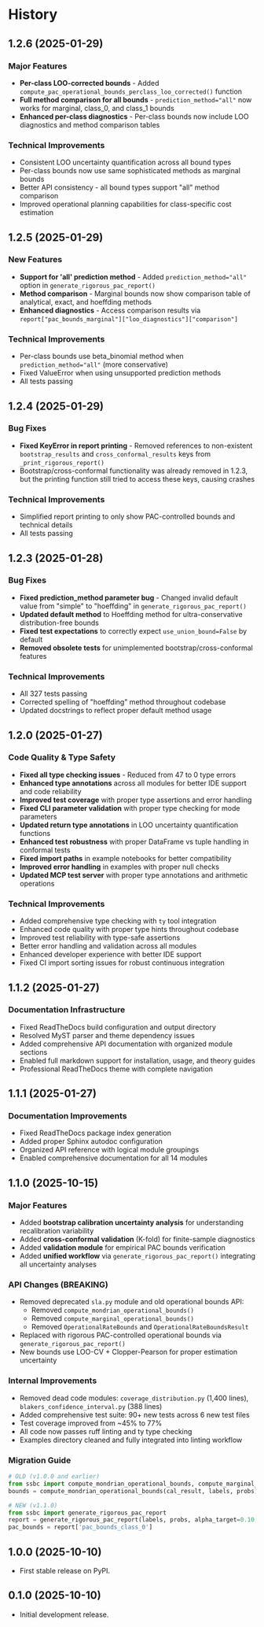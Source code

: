 # History

## 1.2.6 (2025-01-29)

### Major Features
- **Per-class LOO-corrected bounds** - Added `compute_pac_operational_bounds_perclass_loo_corrected()` function
- **Full method comparison for all bounds** - `prediction_method="all"` now works for marginal, class_0, and class_1 bounds
- **Enhanced per-class diagnostics** - Per-class bounds now include LOO diagnostics and method comparison tables

### Technical Improvements
- Consistent LOO uncertainty quantification across all bound types
- Per-class bounds now use same sophisticated methods as marginal bounds
- Better API consistency - all bound types support "all" method comparison
- Improved operational planning capabilities for class-specific cost estimation

## 1.2.5 (2025-01-29)

### New Features
- **Support for 'all' prediction method** - Added `prediction_method="all"` option in `generate_rigorous_pac_report()`
- **Method comparison** - Marginal bounds now show comparison table of analytical, exact, and hoeffding methods
- **Enhanced diagnostics** - Access comparison results via `report["pac_bounds_marginal"]["loo_diagnostics"]["comparison"]`

### Technical Improvements
- Per-class bounds use beta_binomial method when `prediction_method="all"` (more conservative)
- Fixed ValueError when using unsupported prediction methods
- All tests passing

## 1.2.4 (2025-01-29)

### Bug Fixes
- **Fixed KeyError in report printing** - Removed references to non-existent `bootstrap_results` and `cross_conformal_results` keys from `_print_rigorous_report()`
- Bootstrap/cross-conformal functionality was already removed in 1.2.3, but the printing function still tried to access these keys, causing crashes

### Technical Improvements
- Simplified report printing to only show PAC-controlled bounds and technical details
- All tests passing

## 1.2.3 (2025-01-28)

### Bug Fixes
- **Fixed prediction_method parameter bug** - Changed invalid default value from "simple" to "hoeffding" in `generate_rigorous_pac_report()`
- **Updated default method** to Hoeffding method for ultra-conservative distribution-free bounds
- **Fixed test expectations** to correctly expect `use_union_bound=False` by default
- **Removed obsolete tests** for unimplemented bootstrap/cross-conformal features

### Technical Improvements
- All 327 tests passing
- Corrected spelling of "hoeffding" method throughout codebase
- Updated docstrings to reflect proper default method usage

## 1.2.0 (2025-01-27)

### Code Quality & Type Safety
- **Fixed all type checking issues** - Reduced from 47 to 0 type errors
- **Enhanced type annotations** across all modules for better IDE support and code reliability
- **Improved test coverage** with proper type assertions and error handling
- **Fixed CLI parameter validation** with proper type checking for mode parameters
- **Updated return type annotations** in LOO uncertainty quantification functions
- **Enhanced test robustness** with proper DataFrame vs tuple handling in conformal tests
- **Fixed import paths** in example notebooks for better compatibility
- **Improved error handling** in examples with proper null checks
- **Updated MCP test server** with proper type annotations and arithmetic operations

### Technical Improvements
- Added comprehensive type checking with `ty` tool integration
- Enhanced code quality with proper type hints throughout codebase
- Improved test reliability with type-safe assertions
- Better error handling and validation across all modules
- Enhanced developer experience with better IDE support
- Fixed CI import sorting issues for robust continuous integration

## 1.1.2 (2025-01-27)

### Documentation Infrastructure
- Fixed ReadTheDocs build configuration and output directory
- Resolved MyST parser and theme dependency issues
- Added comprehensive API documentation with organized module sections
- Enabled full markdown support for installation, usage, and theory guides
- Professional ReadTheDocs theme with complete navigation

## 1.1.1 (2025-01-27)

### Documentation Improvements
- Fixed ReadTheDocs package index generation
- Added proper Sphinx autodoc configuration
- Organized API reference with logical module groupings
- Enabled comprehensive documentation for all 14 modules

## 1.1.0 (2025-10-15)

### Major Features

* Added **bootstrap calibration uncertainty analysis** for understanding recalibration variability
* Added **cross-conformal validation** (K-fold) for finite-sample diagnostics
* Added **validation module** for empirical PAC bounds verification
* Added **unified workflow** via `generate_rigorous_pac_report()` integrating all uncertainty analyses

### API Changes (BREAKING)

* Removed deprecated `sla.py` module and old operational bounds API:
  - Removed `compute_mondrian_operational_bounds()`
  - Removed `compute_marginal_operational_bounds()`
  - Removed `OperationalRateBounds` and `OperationalRateBoundsResult`
* Replaced with rigorous PAC-controlled operational bounds via `generate_rigorous_pac_report()`
* New bounds use LOO-CV + Clopper-Pearson for proper estimation uncertainty

### Internal Improvements

* Removed dead code modules: `coverage_distribution.py` (1,400 lines), `blakers_confidence_interval.py` (388 lines)
* Added comprehensive test suite: 90+ new tests across 6 new test files
* Test coverage improved from ~45% to 77%
* All code now passes ruff linting and ty type checking
* Examples directory cleaned and fully integrated into linting workflow

### Migration Guide

```python
# OLD (v1.0.0 and earlier)
from ssbc import compute_mondrian_operational_bounds, compute_marginal_operational_bounds
bounds = compute_mondrian_operational_bounds(cal_result, labels, probs)

# NEW (v1.1.0)
from ssbc import generate_rigorous_pac_report
report = generate_rigorous_pac_report(labels, probs, alpha_target=0.10, delta=0.10)
pac_bounds = report['pac_bounds_class_0']
```

## 1.0.0 (2025-10-10)

* First stable release on PyPI.

## 0.1.0 (2025-10-10)

* Initial development release.
